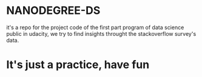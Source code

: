 # NANODEGREE-DS
it's a repo for the project code of the first part program of data science public in udacity, we try to find insights throught the stackoverflow survey's data.

# It's just a practice, have fun
